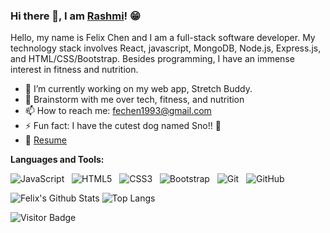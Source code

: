 ### Hi there 👋, I am [Rashmi](https://rusty-sj.github.io/)! 😁

Hello, my name is Felix Chen and I am a full-stack software developer. My technology stack involves React, javascript, MongoDB, Node.js, Express.js, and HTML/CSS/Bootstrap. Besides programming, I have an immense interest in fitness and nutrition.

- 🔭 I’m currently working on my web app, Stretch Buddy. 
- 💬 Brainstorm with me over tech, fitness, and nutrition
- 📫 How to reach me: fechen1993@gmail.com
- ⚡ Fun fact: I have the cutest dog named Sno!! 🐶
- 📝 [Resume](https://www.felixchen.co/images/felix_chen_resume.pdf)

**Languages and Tools:** 


![JavaScript](https://img.shields.io/badge/-JavaScript-black?logo=javascript&style=social)&nbsp;&nbsp;
![HTML5](https://img.shields.io/badge/-HTML5-black?logo=html5&style=social)&nbsp;&nbsp;
![CSS3](https://img.shields.io/badge/-CSS3-black?logo=css3&style=social)&nbsp;&nbsp;
![Bootstrap](https://img.shields.io/badge/-Bootstrap-black?logo=bootstrap&style=social)&nbsp;&nbsp;
![Git](https://img.shields.io/badge/-Git-black?logo=git&style=social)&nbsp;&nbsp;
![GitHub](https://img.shields.io/badge/-GitHub-black?logo=github&style=social)&nbsp;&nbsp;

![Felix's Github Stats](https://github-readme-stats.vercel.app/api?username=felixc0115&count_private=true&show_icons=true&include_all_commits=true)
![Top Langs](https://github-readme-stats.vercel.app/api/top-langs/?username=felixc0115&hide=TeX&layout=compact)

![Visitor Badge](https://visitor-badge.laobi.icu/badge?page_id=felixc0115.felixc0115)
